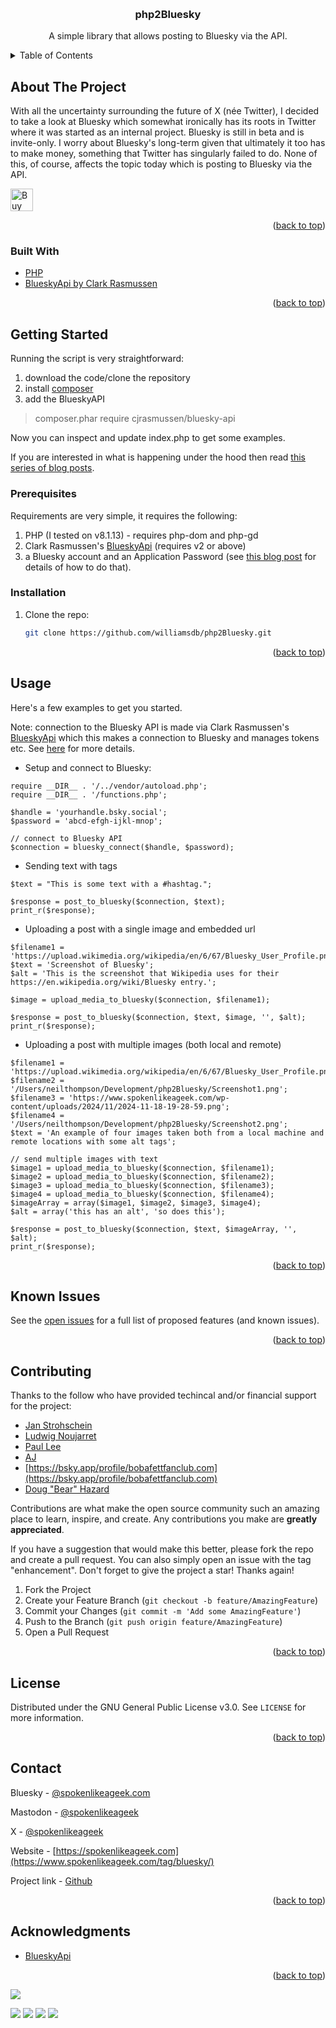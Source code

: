 <a name="readme-top"></a>


<!-- PROJECT LOGO -->
<br />
<div align="center">

<h3 align="center">php2Bluesky</h3>

  <p align="center">
    A simple library that allows posting to Bluesky via the API.
    <br />
  </p>
</div>



<!-- TABLE OF CONTENTS -->
<details>
  <summary>Table of Contents</summary>
  <ol>
    <li>
      <a href="#about-the-project">About The Project</a>
      <ul>
        <li><a href="#built-with">Built With</a></li>
      </ul>
    </li>
    <li>
      <a href="#getting-started">Getting Started</a>
      <ul>
        <li><a href="#prerequisites">Prerequisites</a></li>
        <li><a href="#installation">Installation</a></li>
      </ul>
    </li>
    <li><a href="#usage">Usage</a></li>
    <li><a href="#roadmap">Roadmap</a></li>
    <li><a href="#contributing">Contributing</a></li>
    <li><a href="#license">License</a></li>
    <li><a href="#contact">Contact</a></li>
    <li><a href="#acknowledgments">Acknowledgments</a></li>
  </ol>
</details>



<!-- ABOUT THE PROJECT -->
## About The Project

With all the uncertainty surrounding the future of X (née Twitter), I decided to take a look at Bluesky which somewhat ironically has its roots in Twitter where it was started as an internal project. Bluesky is still in beta and is invite-only. I worry about Bluesky's long-term given that ultimately it too has to make money, something that Twitter has singularly failed to do. None of this, of course, affects the topic today which is posting to Bluesky via the API.

<a href='https://ko-fi.com/Y8Y0POEES' target='_blank'><img height='36' style='border:0px;height:36px;' src='https://storage.ko-fi.com/cdn/kofi5.png?v=6' border='0' alt='Buy Me a Coffee at ko-fi.com' /></a>

<p align="right">(<a href="#readme-top">back to top</a>)</p>



### Built With

* [PHP](https://php.net)
* [BlueskyApi by Clark Rasmussen](https://github.com/cjrasmussen/BlueskyApi)

<p align="right">(<a href="#readme-top">back to top</a>)</p>



<!-- GETTING STARTED -->
## Getting Started

Running the script is very straightforward:

1. download the code/clone the repository
2. install [composer](https://getcomposer.org/)
3. add the BlueskyAPI 

> composer.phar require cjrasmussen/bluesky-api

Now you can inspect and update index.php to get some examples. 

If you are interested in what is happening under the hood then read [this series of blog posts](https://www.spokenlikeageek.com/tag/bluesky/).

### Prerequisites

Requirements are very simple, it requires the following:

1. PHP (I tested on v8.1.13) - requires php-dom and php-gd
2. Clark Rasmussen's [BlueskyApi](https://github.com/cjrasmussen/BlueskyApi) (requires v2 or above) 
2. a Bluesky account and an Application Password (see [this blog post](https://www.spokenlikeageek.com/2023/11/06/posting-to-bluesky-via-the-api-from-php-part-one/) for details of how to do that).

### Installation

1. Clone the repo:
   ```sh
   git clone https://github.com/williamsdb/php2Bluesky.git
   ```

<p align="right">(<a href="#readme-top">back to top</a>)</p>



<!-- USAGE EXAMPLES -->
## Usage

Here's a few examples to get you started. 

Note: connection to the Bluesky API is made via Clark Rasmussen's [BlueskyApi](https://github.com/cjrasmussen/BlueskyApi) which this makes a connection to Bluesky and manages tokens etc. See [here](https://github.com/cjrasmussen/BlueskyApi) for more details.

*  Setup and connect to Bluesky:

```
require __DIR__ . '/../vendor/autoload.php';
require __DIR__ . '/functions.php';

$handle = 'yourhandle.bsky.social';
$password = 'abcd-efgh-ijkl-mnop';
    
// connect to Bluesky API
$connection = bluesky_connect($handle, $password);
```

* Sending text with tags

```
$text = "This is some text with a #hashtag.";

$response = post_to_bluesky($connection, $text);
print_r($response);
```

* Uploading a post with a single image and embedded url

```
$filename1 = 'https://upload.wikimedia.org/wikipedia/en/6/67/Bluesky_User_Profile.png';
$text = 'Screenshot of Bluesky';
$alt = 'This is the screenshot that Wikipedia uses for their https://en.wikipedia.org/wiki/Bluesky entry.';

$image = upload_media_to_bluesky($connection, $filename1);

$response = post_to_bluesky($connection, $text, $image, '', $alt);
print_r($response);
```

* Uploading a post with multiple images (both local and remote)

````
$filename1 = 'https://upload.wikimedia.org/wikipedia/en/6/67/Bluesky_User_Profile.png';
$filename2 = '/Users/neilthompson/Development/php2Bluesky/Screenshot1.png';
$filename3 = 'https://www.spokenlikeageek.com/wp-content/uploads/2024/11/2024-11-18-19-28-59.png';
$filename4 = '/Users/neilthompson/Development/php2Bluesky/Screenshot2.png';
$text = 'An example of four images taken both from a local machine and remote locations with some alt tags';
    
// send multiple images with text
$image1 = upload_media_to_bluesky($connection, $filename1);
$image2 = upload_media_to_bluesky($connection, $filename2);
$image3 = upload_media_to_bluesky($connection, $filename3);
$image4 = upload_media_to_bluesky($connection, $filename4);
$imageArray = array($image1, $image2, $image3, $image4); 
$alt = array('this has an alt', 'so does this');
    
$response = post_to_bluesky($connection, $text, $imageArray, '', $alt);
print_r($response);
```` 

<p align="right">(<a href="#readme-top">back to top</a>)</p>



<!-- ROADMAP -->
## Known Issues

See the [open issues](https://github.com/williamsdb/php2Bluesky/issues) for a full list of proposed features (and known issues).

<p align="right">(<a href="#readme-top">back to top</a>)</p>



<!-- CONTRIBUTING -->
## Contributing

Thanks to the follow who have provided techincal and/or financial support for the project:

* [Jan Strohschein](https://bsky.app/profile/hayglow.bsky.social)
* [Ludwig Noujarret](https://bsky.app/profile/ludwig.noujarret.com)
* [Paul Lee](https://bsky.app/profile/drpaullee.bsky.social)
* [AJ](https://bsky.app/profile/asjmcguire.bsky.social)
* [https://bsky.app/profile/bobafettfanclub.com](https://bsky.app/profile/bobafettfanclub.com)
* [Doug "Bear" Hazard](https://bsky.app/profile/bearlydoug.com)

Contributions are what make the open source community such an amazing place to learn, inspire, and create. Any contributions you make are **greatly appreciated**.

If you have a suggestion that would make this better, please fork the repo and create a pull request. You can also simply open an issue with the tag "enhancement".
Don't forget to give the project a star! Thanks again!

1. Fork the Project
2. Create your Feature Branch (`git checkout -b feature/AmazingFeature`)
3. Commit your Changes (`git commit -m 'Add some AmazingFeature'`)
4. Push to the Branch (`git push origin feature/AmazingFeature`)
5. Open a Pull Request

<p align="right">(<a href="#readme-top">back to top</a>)</p>



<!-- LICENSE -->
## License

Distributed under the GNU General Public License v3.0. See `LICENSE` for more information.

<p align="right">(<a href="#readme-top">back to top</a>)</p>



<!-- CONTACT -->
## Contact

Bluesky - [@spokenlikeageek.com](https://bsky.app/profile/spokenlikeageek.com)

Mastodon - [@spokenlikeageek](https://techhub.social/@spokenlikeageek)

X - [@spokenlikeageek](https://x.com/spokenlikeageek) 

Website - [https://spokenlikeageek.com](https://www.spokenlikeageek.com/tag/bluesky/)

Project link - [Github](https://github.com/williamsdb/php2Bluesky)

<p align="right">(<a href="#readme-top">back to top</a>)</p>


<!-- ACKNOWLEDGMENTS -->
## Acknowledgments

* [BlueskyApi](https://github.com/cjrasmussen/BlueskyApi)

<p align="right">(<a href="#readme-top">back to top</a>)</p>


[![](https://github.com/williamsdb/php2Bluesky/graphs/contributors)](https://img.shields.io/github/contributors/williamsdb/php2Bluesky.svg?style=for-the-badge)

![](https://img.shields.io/github/contributors/williamsdb/php2Bluesky.svg?style=for-the-badge)
![](https://img.shields.io/github/forks/williamsdb/php2Bluesky.svg?style=for-the-badge)
![](https://img.shields.io/github/stars/williamsdb/php2Bluesky.svg?style=for-the-badge)
![](https://img.shields.io/github/issues/williamsdb/php2Bluesky.svg?style=for-the-badge)
<!-- MARKDOWN LINKS & IMAGES -->
<!-- https://www.markdownguide.org/basic-syntax/#reference-style-links -->
[contributors-shield]: https://img.shields.io/github/contributors/williamsdb/php2Bluesky.svg?style=for-the-badge
[contributors-url]: https://github.com/williamsdb/php2Bluesky/graphs/contributors
[forks-shield]: https://img.shields.io/github/forks/williamsdb/php2Bluesky.svg?style=for-the-badge
[forks-url]: https://github.com/williamsdb/php2Bluesky/network/members
[stars-shield]: https://img.shields.io/github/stars/williamsdb/php2Bluesky.svg?style=for-the-badge
[stars-url]: https://github.com/williamsdb/php2Bluesky/stargazers
[issues-shield]: https://img.shields.io/github/issues/williamsdb/php2Bluesky.svg?style=for-the-badge
[issues-url]: https://github.com/williamsdb/php2Bluesky/issues
[license-shield]: https://img.shields.io/github/license/williamsdb/php2Bluesky.svg?style=for-the-badge
[license-url]: https://github.com/williamsdb/php2Bluesky/blob/master/LICENSE.txt
[linkedin-shield]: https://img.shields.io/badge/-LinkedIn-black.svg?style=for-the-badge&logo=linkedin&colorB=555
[linkedin-url]: https://linkedin.com/in/linkedin_username
[product-screenshot]: images/screenshot.png
[Next.js]: https://img.shields.io/badge/next.js-000000?style=for-the-badge&logo=nextdotjs&logoColor=white
[Next-url]: https://nextjs.org/
[React.js]: https://img.shields.io/badge/React-20232A?style=for-the-badge&logo=react&logoColor=61DAFB
[React-url]: https://reactjs.org/
[Vue.js]: https://img.shields.io/badge/Vue.js-35495E?style=for-the-badge&logo=vuedotjs&logoColor=4FC08D
[Vue-url]: https://vuejs.org/
[Angular.io]: https://img.shields.io/badge/Angular-DD0031?style=for-the-badge&logo=angular&logoColor=white
[Angular-url]: https://angular.io/
[Svelte.dev]: https://img.shields.io/badge/Svelte-4A4A55?style=for-the-badge&logo=svelte&logoColor=FF3E00
[Svelte-url]: https://svelte.dev/
[Laravel.com]: https://img.shields.io/badge/Laravel-FF2D20?style=for-the-badge&logo=laravel&logoColor=white
[Laravel-url]: https://laravel.com
[Bootstrap.com]: https://img.shields.io/badge/Bootstrap-563D7C?style=for-the-badge&logo=bootstrap&logoColor=white
[Bootstrap-url]: https://getbootstrap.com
[JQuery.com]: https://img.shields.io/badge/jQuery-0769AD?style=for-the-badge&logo=jquery&logoColor=white
[JQuery-url]: https://jquery.com 
